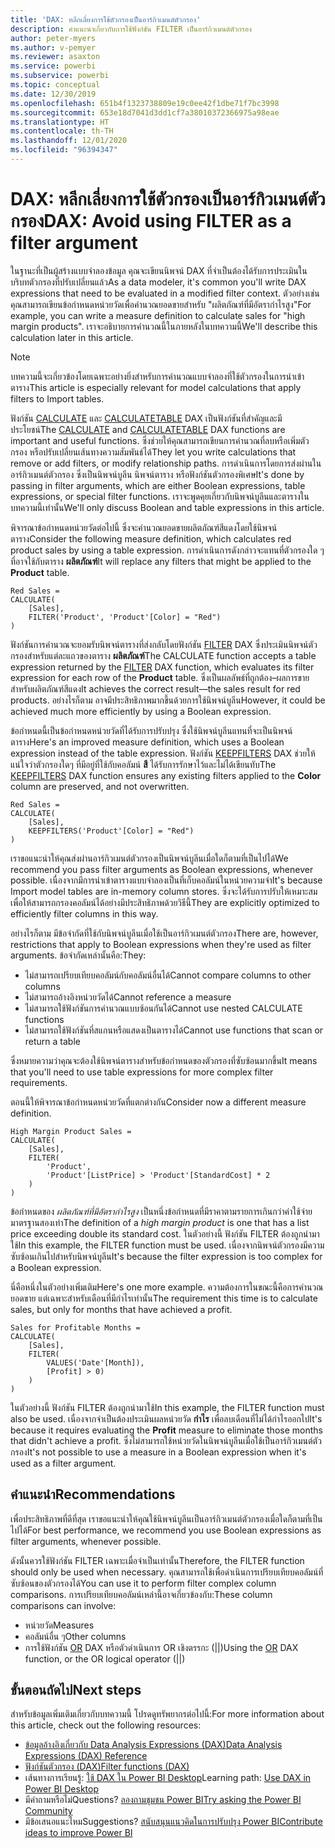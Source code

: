 ```yaml
---
title: 'DAX: หลีกเลี่ยงการใช้ตัวกรองเป็นอาร์กิวเมนต์ตัวกรอง'
description: คำแนะนำเกี่ยวกับการใช้ฟังก์ชัน FILTER เป็นอาร์กิวเมนต์ตัวกรอง
author: peter-myers
ms.author: v-pemyer
ms.reviewer: asaxton
ms.service: powerbi
ms.subservice: powerbi
ms.topic: conceptual
ms.date: 12/30/2019
ms.openlocfilehash: 651b4f1323738809e19c0ee42f1dbe71f7bc3998
ms.sourcegitcommit: 653e18d7041d3dd1cf7a38010372366975a98eae
ms.translationtype: HT
ms.contentlocale: th-TH
ms.lasthandoff: 12/01/2020
ms.locfileid: "96394347"
---
```

# <a name="dax-avoid-using-filter-as-a-filter-argument"></a><span data-ttu-id="c6aff-103">DAX: หลีกเลี่ยงการใช้ตัวกรองเป็นอาร์กิวเมนต์ตัวกรอง</span><span class="sxs-lookup"><span data-stu-id="c6aff-103">DAX: Avoid using FILTER as a filter argument</span></span>

<span data-ttu-id="c6aff-104">ในฐานะที่เป็นผู้สร้างแบบจำลองข้อมูล คุณจะเขียนนิพจน์ DAX ที่จำเป็นต้องได้รับการประเมินในบริบทตัวกรองที่ปรับเปลี่ยนแล้ว</span><span class="sxs-lookup"><span data-stu-id="c6aff-104">As a data modeler, it's common you'll write DAX expressions that need to be evaluated in a modified filter context.</span></span> <span data-ttu-id="c6aff-105">ตัวอย่างเช่น คุณสามารถเขียนข้อกำหนดหน่วยวัดเพื่อคำนวณยอดขายสำหรับ "ผลิตภัณฑ์ที่มีอัตรากำไรสูง"</span><span class="sxs-lookup"><span data-stu-id="c6aff-105">For example, you can write a measure definition to calculate sales for "high margin products".</span></span> <span data-ttu-id="c6aff-106">เราจะอธิบายการคำนวณนี้ในภายหลังในบทความนี้</span><span class="sxs-lookup"><span data-stu-id="c6aff-106">We'll describe this calculation later in this article.</span></span>

> [!NOTE]
> <span data-ttu-id="c6aff-107">บทความนี้จะเกี่ยวข้องโดยเฉพาะอย่างยิ่งสำหรับการคำนวณแบบจำลองที่ใช้ตัวกรองในการนำเข้าตาราง</span><span class="sxs-lookup"><span data-stu-id="c6aff-107">This article is especially relevant for model calculations that apply filters to Import tables.</span></span>

<span data-ttu-id="c6aff-108">ฟังก์ชัน [CALCULATE](/dax/calculate-function-dax) และ [CALCULATETABLE](/dax/calculatetable-function-dax) DAX เป็นฟังก์ชันที่สำคัญและมีประโยชน์</span><span class="sxs-lookup"><span data-stu-id="c6aff-108">The [CALCULATE](/dax/calculate-function-dax) and [CALCULATETABLE](/dax/calculatetable-function-dax) DAX functions are important and useful functions.</span></span> <span data-ttu-id="c6aff-109">ซึ่งช่วยให้คุณสามารถเขียนการคำนวณที่ลบหรือเพิ่มตัวกรอง หรือปรับเปลี่ยนเส้นทางความสัมพันธ์ได้</span><span class="sxs-lookup"><span data-stu-id="c6aff-109">They let you write calculations that remove or add filters, or modify relationship paths.</span></span> <span data-ttu-id="c6aff-110">การดำเนินการโดยการส่งผ่านในอาร์กิวเมนต์ตัวกรอง ซึ่งเป็นนิพจน์บูลีน นิพจน์ตาราง หรือฟังก์ชันตัวกรองพิเศษ</span><span class="sxs-lookup"><span data-stu-id="c6aff-110">It's done by passing in filter arguments, which are either Boolean expressions, table expressions, or special filter functions.</span></span> <span data-ttu-id="c6aff-111">เราจะพูดคุยเกี่ยวกับนิพจน์บูลีนและตารางในบทความนี้เท่านั้น</span><span class="sxs-lookup"><span data-stu-id="c6aff-111">We'll only discuss Boolean and table expressions in this article.</span></span>

<span data-ttu-id="c6aff-112">พิจารณาข้อกำหนดหน่วยวัดต่อไปนี้ ซึ่งจะคำนวณยอดขายผลิตภัณฑ์สีแดงโดยใช้นิพจน์ตาราง</span><span class="sxs-lookup"><span data-stu-id="c6aff-112">Consider the following measure definition, which calculates red product sales by using a table expression.</span></span> <span data-ttu-id="c6aff-113">การดำเนินการดังกล่าวจะแทนที่ตัวกรองใด ๆ ที่อาจใช้กับตาราง **ผลิตภัณฑ์**</span><span class="sxs-lookup"><span data-stu-id="c6aff-113">It will replace any filters that might be applied to the **Product** table.</span></span>

```dax
Red Sales =
CALCULATE(
    [Sales],
    FILTER('Product', 'Product'[Color] = "Red")
)
```

<span data-ttu-id="c6aff-114">ฟังก์ชันการคำนวณจะยอมรับนิพจน์ตารางที่ส่งกลับโดยฟังก์ชัน [FILTER](/dax/filter-function-dax) DAX ซึ่งประเมินนิพจน์ตัวกรองสำหรับแต่ละแถวของตาราง **ผลิตภัณฑ์**</span><span class="sxs-lookup"><span data-stu-id="c6aff-114">The CALCULATE function accepts a table expression returned by the [FILTER](/dax/filter-function-dax) DAX function, which evaluates its filter expression for each row of the **Product** table.</span></span> <span data-ttu-id="c6aff-115">ซึ่งเป็นผลลัพธ์ที่ถูกต้อง–ผลการขายสำหรับผลิตภัณฑ์สีแดง</span><span class="sxs-lookup"><span data-stu-id="c6aff-115">It achieves the correct result—the sales result for red products.</span></span> <span data-ttu-id="c6aff-116">อย่างไรก็ตาม อาจมีประสิทธิภาพมากขึ้นด้วยการใช้นิพจน์บูลีน</span><span class="sxs-lookup"><span data-stu-id="c6aff-116">However, it could be achieved much more efficiently by using a Boolean expression.</span></span>

<span data-ttu-id="c6aff-117">ข้อกำหนดนี้เป็นข้อกำหนดหน่วยวัดที่ได้รับการปรับปรุง ซึ่งใช้นิพจน์บูลีนแทนที่จะเป็นนิพจน์ตาราง</span><span class="sxs-lookup"><span data-stu-id="c6aff-117">Here's an improved measure definition, which uses a Boolean expression instead of the table expression.</span></span> <span data-ttu-id="c6aff-118">ฟังก์ชัน [KEEPFILTERS](/dax/keepfilters-function-dax) DAX ช่วยให้แน่ใจว่าตัวกรองใดๆ ที่มีอยู่ที่ใช้กับคอลัมน์ **สี** ได้รับการรักษาไว้และไม่ได้เขียนทับ</span><span class="sxs-lookup"><span data-stu-id="c6aff-118">The [KEEPFILTERS](/dax/keepfilters-function-dax) DAX function ensures any existing filters applied to the **Color** column are preserved, and not overwritten.</span></span>

```dax
Red Sales =
CALCULATE(
    [Sales],
    KEEPFILTERS('Product'[Color] = "Red")
)
```

<span data-ttu-id="c6aff-119">เราขอแนะนำให้คุณส่งผ่านอาร์กิวเมนต์ตัวกรองเป็นนิพจน์บูลีนเมื่อใดก็ตามที่เป็นไปได้</span><span class="sxs-lookup"><span data-stu-id="c6aff-119">We recommend you pass filter arguments as Boolean expressions, whenever possible.</span></span> <span data-ttu-id="c6aff-120">เนื่องจากมีการนำเข้าตารางแบบจำลองเป็นที่เก็บคอลัมน์ในหน่วยความจำ</span><span class="sxs-lookup"><span data-stu-id="c6aff-120">It's because Import model tables are in-memory column stores.</span></span> <span data-ttu-id="c6aff-121">ซึ่งจะได้รับการปรับให้เหมาะสมเพื่อให้สามารถกรองคอลัมน์ได้อย่างมีประสิทธิภาพด้วยวิธีนี้</span><span class="sxs-lookup"><span data-stu-id="c6aff-121">They are explicitly optimized to efficiently filter columns in this way.</span></span>

<span data-ttu-id="c6aff-122">อย่างไรก็ตาม มีข้อจำกัดที่ใช้กับนิพจน์บูลีนเมื่อใช้เป็นอาร์กิวเมนต์ตัวกรอง</span><span class="sxs-lookup"><span data-stu-id="c6aff-122">There are, however, restrictions that apply to Boolean expressions when they're used as filter arguments.</span></span> <span data-ttu-id="c6aff-123">ข้อจำกัดเหล่านั้นคือ:</span><span class="sxs-lookup"><span data-stu-id="c6aff-123">They:</span></span>

- <span data-ttu-id="c6aff-124">ไม่สามารถเปรียบเทียบคอลัมน์กับคอลัมน์อื่นได้</span><span class="sxs-lookup"><span data-stu-id="c6aff-124">Cannot compare columns to other columns</span></span>
- <span data-ttu-id="c6aff-125">ไม่สามารถอ้างอิงหน่วยวัดได้</span><span class="sxs-lookup"><span data-stu-id="c6aff-125">Cannot reference a measure</span></span>
- <span data-ttu-id="c6aff-126">ไม่สามารถใช้ฟังก์ชันการคำนวณแบบซ้อนกันได้</span><span class="sxs-lookup"><span data-stu-id="c6aff-126">Cannot use nested CALCULATE functions</span></span>
- <span data-ttu-id="c6aff-127">ไม่สามารถใช้ฟังก์ชันที่สแกนหรือแสดงเป็นตารางได้</span><span class="sxs-lookup"><span data-stu-id="c6aff-127">Cannot use functions that scan or return a table</span></span>

<span data-ttu-id="c6aff-128">ซึ่งหมายความว่าคุณจะต้องใช้นิพจน์ตารางสำหรับข้อกำหนดของตัวกรองที่ซับซ้อนมากขึ้น</span><span class="sxs-lookup"><span data-stu-id="c6aff-128">It means that you'll need to use table expressions for more complex filter requirements.</span></span>

<span data-ttu-id="c6aff-129">ตอนนี้ให้พิจารณาข้อกำหนดหน่วยวัดที่แตกต่างกัน</span><span class="sxs-lookup"><span data-stu-id="c6aff-129">Consider now a different measure definition.</span></span>

```dax
High Margin Product Sales =
CALCULATE(
    [Sales],
    FILTER(
        'Product',
        'Product'[ListPrice] > 'Product'[StandardCost] * 2
    )
)
```

<span data-ttu-id="c6aff-130">ข้อกำหนดของ _ผลิตภัณฑ์ที่มีอัตรากำไรสูง_ เป็นหนึ่งข้อกำหนดที่มีราคาตามรายการเกินกว่าค่าใช้จ่ายมาตรฐานสองเท่า</span><span class="sxs-lookup"><span data-stu-id="c6aff-130">The definition of a _high margin product_ is one that has a list price exceeding double its standard cost.</span></span> <span data-ttu-id="c6aff-131">ในตัวอย่างนี้ ฟังก์ชัน FILTER ต้องถูกนำมาใช้</span><span class="sxs-lookup"><span data-stu-id="c6aff-131">In this example, the FILTER function must be used.</span></span> <span data-ttu-id="c6aff-132">เนื่องจากนิพจน์ตัวกรองมีความซับซ้อนเกินไปสำหรับนิพจน์บูลีน</span><span class="sxs-lookup"><span data-stu-id="c6aff-132">It's because the filter expression is too complex for a Boolean expression.</span></span>

<span data-ttu-id="c6aff-133">นี่คือหนึ่งในตัวอย่างเพิ่มเติม</span><span class="sxs-lookup"><span data-stu-id="c6aff-133">Here's one more example.</span></span> <span data-ttu-id="c6aff-134">ความต้องการในขณะนี้คือการคำนวณยอดขาย แต่เฉพาะสำหรับเดือนที่มีกำไรเท่านั้น</span><span class="sxs-lookup"><span data-stu-id="c6aff-134">The requirement this time is to calculate sales, but only for months that have achieved a profit.</span></span>

```dax
Sales for Profitable Months =
CALCULATE(
    [Sales],
    FILTER(
        VALUES('Date'[Month]),
        [Profit] > 0)
    )
)
```

<span data-ttu-id="c6aff-135">ในตัวอย่างนี้ ฟังก์ชัน FILTER ต้องถูกนำมาใช้</span><span class="sxs-lookup"><span data-stu-id="c6aff-135">In this example, the FILTER function must also be used.</span></span> <span data-ttu-id="c6aff-136">เนื่องจากจำเป็นต้องประเมินผลหน่วยวัด **กำไร** เพื่อลบเดือนที่ไม่ได้กำไรออกไป</span><span class="sxs-lookup"><span data-stu-id="c6aff-136">It's because it requires evaluating the **Profit** measure to eliminate those months that didn't achieve a profit.</span></span> <span data-ttu-id="c6aff-137">ซึ่งไม่สามารถใช้หน่วยวัดในนิพจน์บูลีนเมื่อใช้เป็นอาร์กิวเมนต์ตัวกรอง</span><span class="sxs-lookup"><span data-stu-id="c6aff-137">It's not possible to use a measure in a Boolean expression when it's used as a filter argument.</span></span>

## <a name="recommendations"></a><span data-ttu-id="c6aff-138">คำแนะนำ</span><span class="sxs-lookup"><span data-stu-id="c6aff-138">Recommendations</span></span>

<span data-ttu-id="c6aff-139">เพื่อประสิทธิภาพที่ดีที่สุด เราขอแนะนำให้คุณใช้นิพจน์บูลีนเป็นอาร์กิวเมนต์ตัวกรองเมื่อใดก็ตามที่เป็นไปได้</span><span class="sxs-lookup"><span data-stu-id="c6aff-139">For best performance, we recommend you use Boolean expressions as filter arguments, whenever possible.</span></span>

<span data-ttu-id="c6aff-140">ดังนั้นควรใช้ฟังก์ชัน FILTER เฉพาะเมื่อจำเป็นเท่านั้น</span><span class="sxs-lookup"><span data-stu-id="c6aff-140">Therefore, the FILTER function should only be used when necessary.</span></span> <span data-ttu-id="c6aff-141">คุณสามารถใช้เพื่อดำเนินการเปรียบเทียบคอลัมน์ที่ซับซ้อนของตัวกรองได้</span><span class="sxs-lookup"><span data-stu-id="c6aff-141">You can use it to perform filter complex column comparisons.</span></span> <span data-ttu-id="c6aff-142">การเปรียบเทียบคอลัมน์เหล่านี้อาจเกี่ยวข้องกับ:</span><span class="sxs-lookup"><span data-stu-id="c6aff-142">These column comparisons can involve:</span></span>

- <span data-ttu-id="c6aff-143">หน่วยวัด</span><span class="sxs-lookup"><span data-stu-id="c6aff-143">Measures</span></span>
- <span data-ttu-id="c6aff-144">คอลัมน์อื่น ๆ</span><span class="sxs-lookup"><span data-stu-id="c6aff-144">Other columns</span></span>
- <span data-ttu-id="c6aff-145">การใช้ฟังก์ชัน [OR](/dax/or-function-dax) DAX หรือตัวดำเนินการ OR เชิงตรรกะ (||)</span><span class="sxs-lookup"><span data-stu-id="c6aff-145">Using the [OR](/dax/or-function-dax) DAX function, or the OR logical operator (||)</span></span>

## <a name="next-steps"></a><span data-ttu-id="c6aff-146">ขั้นตอนถัดไป</span><span class="sxs-lookup"><span data-stu-id="c6aff-146">Next steps</span></span>

<span data-ttu-id="c6aff-147">สำหรับข้อมูลเพิ่มเติมเกี่ยวกับบทความนี้ โปรดดูทรัพยากรต่อไปนี้:</span><span class="sxs-lookup"><span data-stu-id="c6aff-147">For more information about this article, check out the following resources:</span></span>

- [<span data-ttu-id="c6aff-148">ข้อมูลอ้างอิงเกี่ยวกับ Data Analysis Expressions (DAX)</span><span class="sxs-lookup"><span data-stu-id="c6aff-148">Data Analysis Expressions (DAX) Reference</span></span>](/dax/)
- [<span data-ttu-id="c6aff-149">ฟังก์ชันตัวกรอง (DAX)</span><span class="sxs-lookup"><span data-stu-id="c6aff-149">Filter functions (DAX)</span></span>](/dax/filter-function-dax)
- <span data-ttu-id="c6aff-150">เส้นทางการเรียนรู้: [ใช้ DAX ใน Power BI Desktop](/learn/paths/dax-power-bi/)</span><span class="sxs-lookup"><span data-stu-id="c6aff-150">Learning path: [Use DAX in Power BI Desktop](/learn/paths/dax-power-bi/)</span></span>
- <span data-ttu-id="c6aff-151">มีคำถามหรือไม่</span><span class="sxs-lookup"><span data-stu-id="c6aff-151">Questions?</span></span> [<span data-ttu-id="c6aff-152">ลองถามชุมชน Power BI</span><span class="sxs-lookup"><span data-stu-id="c6aff-152">Try asking the Power BI Community</span></span>](https://community.powerbi.com/)
- <span data-ttu-id="c6aff-153">มีข้อเสนอแนะไหม</span><span class="sxs-lookup"><span data-stu-id="c6aff-153">Suggestions?</span></span> [<span data-ttu-id="c6aff-154">สนับสนุนแนวคิดในการปรับปรุง Power BI</span><span class="sxs-lookup"><span data-stu-id="c6aff-154">Contribute ideas to improve Power BI</span></span>](https://ideas.powerbi.com)
